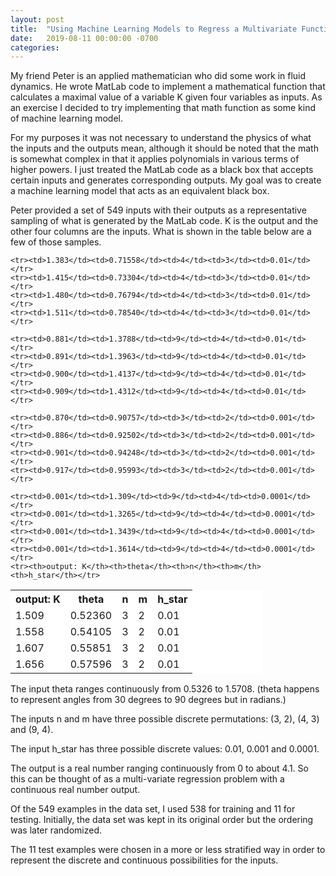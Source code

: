 ```yaml
---
layout: post
title:  "Using Machine Learning Models to Regress a Multivariate Function"
date:   2019-08-11 00:00:00 -0700
categories: 
---
```

My friend Peter is an applied mathematician who did some work in fluid dynamics. He wrote MatLab code to implement a mathematical function that calculates a maximal value of a variable K given four variables as inputs. As an exercise I decided to try implementing that math function as some kind of machine learning model.

For my purposes it was not necessary to understand the physics of what the inputs and the outputs mean, although it should be noted that the math is somewhat complex in that it applies polynomials in various terms of higher powers.
I just treated the MatLab code as a black box that accepts certain inputs and generates corresponding outputs. My goal was to create a machine learning model that acts as an equivalent black box.

Peter provided a set of 549 inputs with their outputs as a representative sampling of what is generated by the MatLab code. K is the output and the other four columns are the inputs. What is shown in the table below are a few of those samples.

 <table style="width:80%; background-color:white">
	<tr><th>output: K</th><th>theta</th><th>n</th><th>m</th><th>h_star</th></tr>
	<tr><td>1.509</td><td>0.52360</td><td>3</td><td>2</td><td>0.01</td></tr>
	<tr><td>1.558</td><td>0.54105</td><td>3</td><td>2</td><td>0.01</td></tr>
	<tr><td>1.607</td><td>0.55851</td><td>3</td><td>2</td><td>0.01</td></tr>
	<tr><td>1.656</td><td>0.57596</td><td>3</td><td>2</td><td>0.01</td></tr>

	<tr><td>1.383</td><td>0.71558</td><td>4</td><td>3</td><td>0.01</td></tr>
	<tr><td>1.415</td><td>0.73304</td><td>4</td><td>3</td><td>0.01</td></tr>
	<tr><td>1.480</td><td>0.76794</td><td>4</td><td>3</td><td>0.01</td></tr>
	<tr><td>1.511</td><td>0.78540</td><td>4</td><td>3</td><td>0.01</td></tr>

	<tr><td>0.881</td><td>1.3788</td><td>9</td><td>4</td><td>0.01</td></tr>
	<tr><td>0.891</td><td>1.3963</td><td>9</td><td>4</td><td>0.01</td></tr>
	<tr><td>0.900</td><td>1.4137</td><td>9</td><td>4</td><td>0.01</td></tr>
	<tr><td>0.909</td><td>1.4312</td><td>9</td><td>4</td><td>0.01</td></tr>

	<tr><td>0.870</td><td>0.90757</td><td>3</td><td>2</td><td>0.001</td></tr>
	<tr><td>0.886</td><td>0.92502</td><td>3</td><td>2</td><td>0.001</td></tr>
	<tr><td>0.901</td><td>0.94248</td><td>3</td><td>2</td><td>0.001</td></tr>
	<tr><td>0.917</td><td>0.95993</td><td>3</td><td>2</td><td>0.001</td></tr>

	<tr><td>0.001</td><td>1.309</td><td>9</td><td>4</td><td>0.0001</td></tr>
	<tr><td>0.001</td><td>1.3265</td><td>9</td><td>4</td><td>0.0001</td></tr>
	<tr><td>0.001</td><td>1.3439</td><td>9</td><td>4</td><td>0.0001</td></tr>
	<tr><td>0.001</td><td>1.3614</td><td>9</td><td>4</td><td>0.0001</td></tr>
	<tr><th>output: K</th><th>theta</th><th>n</th><th>m</th><th>h_star</th></tr>
 </table>

The input theta ranges continuously from 0.5326 to 1.5708. (theta happens to represent angles from 30 degrees to 90 degrees but in radians.)

The inputs n and m have three possible discrete permutations:  (3, 2), (4, 3) and (9, 4).

The input h_star has three possible discrete values:  0.01, 0.001 and 0.0001.

The output is a real number ranging continuously from 0 to about 4.1. So this can be thought of as a multi-variate regression problem with a continuous real number output.

Of the 549 examples in the data set, I used 538 for training and 11 for testing. Initially, the data set was kept in its original order but the ordering was later randomized.

The 11 test examples were chosen in a more or less stratified way in order to represent the discrete and continuous possibilities for the inputs.
